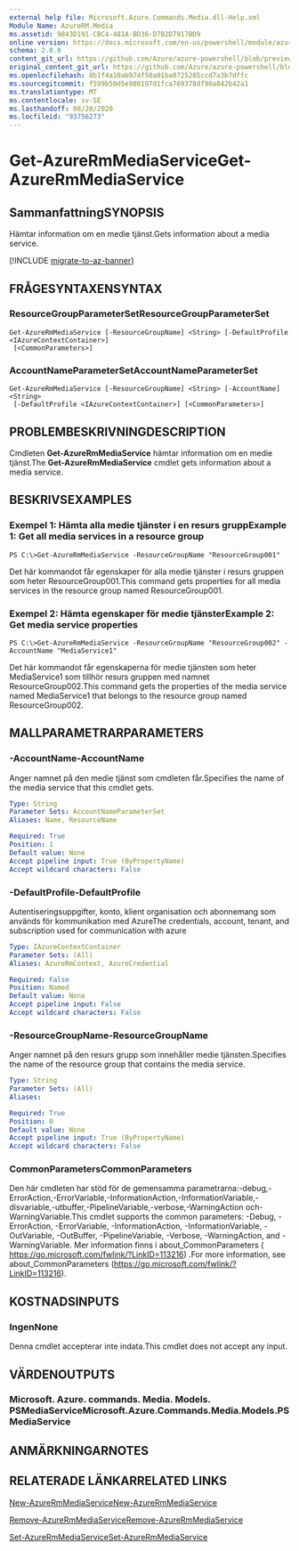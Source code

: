 ```yaml
---
external help file: Microsoft.Azure.Commands.Media.dll-Help.xml
Module Name: AzureRM.Media
ms.assetid: 9843D191-CBC4-481A-BD36-D7B2D7917BD9
online version: https://docs.microsoft.com/en-us/powershell/module/azurerm.media/get-azurermmediaservice
schema: 2.0.0
content_git_url: https://github.com/Azure/azure-powershell/blob/preview/src/ResourceManager/Media/Commands.Media/help/Get-AzureRmMediaService.md
original_content_git_url: https://github.com/Azure/azure-powershell/blob/preview/src/ResourceManager/Media/Commands.Media/help/Get-AzureRmMediaService.md
ms.openlocfilehash: 8b1f4a10ab974f50a01ba0725285ccd7a3b7dffc
ms.sourcegitcommit: f599b50d5e980197d1fca769378df90a842b42a1
ms.translationtype: MT
ms.contentlocale: sv-SE
ms.lasthandoff: 08/20/2020
ms.locfileid: "93756273"
---
```

# <span data-ttu-id="50ec1-101">Get-AzureRmMediaService</span><span class="sxs-lookup"><span data-stu-id="50ec1-101">Get-AzureRmMediaService</span></span>

## <span data-ttu-id="50ec1-102">Sammanfattning</span><span class="sxs-lookup"><span data-stu-id="50ec1-102">SYNOPSIS</span></span>
<span data-ttu-id="50ec1-103">Hämtar information om en medie tjänst.</span><span class="sxs-lookup"><span data-stu-id="50ec1-103">Gets information about a media service.</span></span>

[!INCLUDE [migrate-to-az-banner](../../includes/migrate-to-az-banner.md)]

## <span data-ttu-id="50ec1-104">FRÅGESYNTAXEN</span><span class="sxs-lookup"><span data-stu-id="50ec1-104">SYNTAX</span></span>

### <span data-ttu-id="50ec1-105">ResourceGroupParameterSet</span><span class="sxs-lookup"><span data-stu-id="50ec1-105">ResourceGroupParameterSet</span></span>
```
Get-AzureRmMediaService [-ResourceGroupName] <String> [-DefaultProfile <IAzureContextContainer>]
 [<CommonParameters>]
```

### <span data-ttu-id="50ec1-106">AccountNameParameterSet</span><span class="sxs-lookup"><span data-stu-id="50ec1-106">AccountNameParameterSet</span></span>
```
Get-AzureRmMediaService [-ResourceGroupName] <String> [-AccountName] <String>
 [-DefaultProfile <IAzureContextContainer>] [<CommonParameters>]
```

## <span data-ttu-id="50ec1-107">PROBLEMBESKRIVNING</span><span class="sxs-lookup"><span data-stu-id="50ec1-107">DESCRIPTION</span></span>
<span data-ttu-id="50ec1-108">Cmdleten **Get-AzureRmMediaService** hämtar information om en medie tjänst.</span><span class="sxs-lookup"><span data-stu-id="50ec1-108">The **Get-AzureRmMediaService** cmdlet gets information about a media service.</span></span>

## <span data-ttu-id="50ec1-109">BESKRIVS</span><span class="sxs-lookup"><span data-stu-id="50ec1-109">EXAMPLES</span></span>

### <span data-ttu-id="50ec1-110">Exempel 1: Hämta alla medie tjänster i en resurs grupp</span><span class="sxs-lookup"><span data-stu-id="50ec1-110">Example 1: Get all media services in a resource group</span></span>
```
PS C:\>Get-AzureRmMediaService -ResourceGroupName "ResourceGroup001"
```

<span data-ttu-id="50ec1-111">Det här kommandot får egenskaper för alla medie tjänster i resurs gruppen som heter ResourceGroup001.</span><span class="sxs-lookup"><span data-stu-id="50ec1-111">This command gets properties for all media services in the resource group named ResourceGroup001.</span></span>

### <span data-ttu-id="50ec1-112">Exempel 2: Hämta egenskaper för medie tjänster</span><span class="sxs-lookup"><span data-stu-id="50ec1-112">Example 2: Get media service properties</span></span>
```
PS C:\>Get-AzureRmMediaService -ResourceGroupName "ResourceGroup002" -AccountName "MediaService1"
```

<span data-ttu-id="50ec1-113">Det här kommandot får egenskaperna för medie tjänsten som heter MediaService1 som tillhör resurs gruppen med namnet ResourceGroup002.</span><span class="sxs-lookup"><span data-stu-id="50ec1-113">This command gets the properties of the media service named MediaService1 that belongs to the resource group named ResourceGroup002.</span></span>

## <span data-ttu-id="50ec1-114">MALLPARAMETRAR</span><span class="sxs-lookup"><span data-stu-id="50ec1-114">PARAMETERS</span></span>

### <span data-ttu-id="50ec1-115">-AccountName</span><span class="sxs-lookup"><span data-stu-id="50ec1-115">-AccountName</span></span>
<span data-ttu-id="50ec1-116">Anger namnet på den medie tjänst som cmdleten får.</span><span class="sxs-lookup"><span data-stu-id="50ec1-116">Specifies the name of the media service that this cmdlet gets.</span></span>

```yaml
Type: String
Parameter Sets: AccountNameParameterSet
Aliases: Name, ResourceName

Required: True
Position: 1
Default value: None
Accept pipeline input: True (ByPropertyName)
Accept wildcard characters: False
```

### <span data-ttu-id="50ec1-117">-DefaultProfile</span><span class="sxs-lookup"><span data-stu-id="50ec1-117">-DefaultProfile</span></span>
<span data-ttu-id="50ec1-118">Autentiseringsuppgifter, konto, klient organisation och abonnemang som används för kommunikation med Azure</span><span class="sxs-lookup"><span data-stu-id="50ec1-118">The credentials, account, tenant, and subscription used for communication with azure</span></span>

```yaml
Type: IAzureContextContainer
Parameter Sets: (All)
Aliases: AzureRmContext, AzureCredential

Required: False
Position: Named
Default value: None
Accept pipeline input: False
Accept wildcard characters: False
```

### <span data-ttu-id="50ec1-119">-ResourceGroupName</span><span class="sxs-lookup"><span data-stu-id="50ec1-119">-ResourceGroupName</span></span>
<span data-ttu-id="50ec1-120">Anger namnet på den resurs grupp som innehåller medie tjänsten.</span><span class="sxs-lookup"><span data-stu-id="50ec1-120">Specifies the name of the resource group that contains the media service.</span></span>

```yaml
Type: String
Parameter Sets: (All)
Aliases: 

Required: True
Position: 0
Default value: None
Accept pipeline input: True (ByPropertyName)
Accept wildcard characters: False
```

### <span data-ttu-id="50ec1-121">CommonParameters</span><span class="sxs-lookup"><span data-stu-id="50ec1-121">CommonParameters</span></span>
<span data-ttu-id="50ec1-122">Den här cmdleten har stöd för de gemensamma parametrarna:-debug,-ErrorAction,-ErrorVariable,-InformationAction,-InformationVariable,-disvariable,-utbuffer,-PipelineVariable,-verbose,-WarningAction och-WarningVariable.</span><span class="sxs-lookup"><span data-stu-id="50ec1-122">This cmdlet supports the common parameters: -Debug, -ErrorAction, -ErrorVariable, -InformationAction, -InformationVariable, -OutVariable, -OutBuffer, -PipelineVariable, -Verbose, -WarningAction, and -WarningVariable.</span></span> <span data-ttu-id="50ec1-123">Mer information finns i about_CommonParameters ( https://go.microsoft.com/fwlink/?LinkID=113216) .</span><span class="sxs-lookup"><span data-stu-id="50ec1-123">For more information, see about_CommonParameters (https://go.microsoft.com/fwlink/?LinkID=113216).</span></span>

## <span data-ttu-id="50ec1-124">KOSTNADS</span><span class="sxs-lookup"><span data-stu-id="50ec1-124">INPUTS</span></span>

### <span data-ttu-id="50ec1-125">Ingen</span><span class="sxs-lookup"><span data-stu-id="50ec1-125">None</span></span>
<span data-ttu-id="50ec1-126">Denna cmdlet accepterar inte indata.</span><span class="sxs-lookup"><span data-stu-id="50ec1-126">This cmdlet does not accept any input.</span></span>

## <span data-ttu-id="50ec1-127">VÄRDEN</span><span class="sxs-lookup"><span data-stu-id="50ec1-127">OUTPUTS</span></span>

### <span data-ttu-id="50ec1-128">Microsoft. Azure. commands. Media. Models. PSMediaService</span><span class="sxs-lookup"><span data-stu-id="50ec1-128">Microsoft.Azure.Commands.Media.Models.PSMediaService</span></span>

## <span data-ttu-id="50ec1-129">ANMÄRKNINGAR</span><span class="sxs-lookup"><span data-stu-id="50ec1-129">NOTES</span></span>

## <span data-ttu-id="50ec1-130">RELATERADE LÄNKAR</span><span class="sxs-lookup"><span data-stu-id="50ec1-130">RELATED LINKS</span></span>

[<span data-ttu-id="50ec1-131">New-AzureRmMediaService</span><span class="sxs-lookup"><span data-stu-id="50ec1-131">New-AzureRmMediaService</span></span>](./New-AzureRmMediaService.md)

[<span data-ttu-id="50ec1-132">Remove-AzureRmMediaService</span><span class="sxs-lookup"><span data-stu-id="50ec1-132">Remove-AzureRmMediaService</span></span>](./Remove-AzureRmMediaService.md)

[<span data-ttu-id="50ec1-133">Set-AzureRmMediaService</span><span class="sxs-lookup"><span data-stu-id="50ec1-133">Set-AzureRmMediaService</span></span>](./Set-AzureRmMediaService.md)


